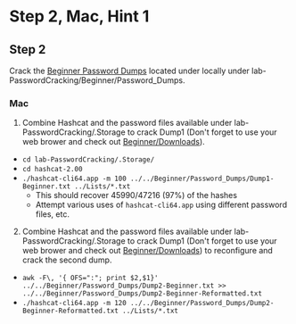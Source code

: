 # Step 2, Mac, Hint 1  

## Step 2  
Crack the [Beginner Password Dumps](https://github.com/JonZeolla/lab-PasswordCracking/tree/master/Beginner/Password_Dumps) located under locally under lab-PasswordCracking/Beginner/Password_Dumps.  

### Mac  
1. Combine Hashcat and the password files available under lab-PasswordCracking/.Storage to crack Dump1 (Don't forget to use your web brower and check out [Beginner/Downloads](https://github.com/JonZeolla/lab-PasswordCracking/tree/master/Beginner/Downloads)).  
  * `cd lab-PasswordCracking/.Storage/`  
  * `cd hashcat-2.00`  
  * `./hashcat-cli64.app -m 100 ../../Beginner/Password_Dumps/Dump1-Beginner.txt ../Lists/*.txt`  
    * This should recover 45990/47216 (97%) of the hashes  
    * Attempt various uses of `hashcat-cli64.app` using different password files, etc.  

2. Combine Hashcat and the password files available under lab-PasswordCracking/.Storage to crack Dump1 (Don't forget to use your web brower and check out [Beginner/Downloads](https://github.com/JonZeolla/lab-PasswordCracking/tree/master/Beginner/Downloads)) to reconfigure and crack the second dump.
  * `awk -F\, '{ OFS=":"; print $2,$1}' ../../Beginner/Password_Dumps/Dump2-Beginner.txt >> ../../Beginner/Password_Dumps/Dump2-Beginner-Reformatted.txt`  
  * `./hashcat-cli64.app -m 120 ../../Beginner/Password_Dumps/Dump2-Beginner-Reformatted.txt ../Lists/*.txt`  

